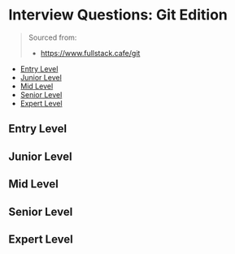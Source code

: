 <!--
<details>
<summary></summary>
</details>
-->

# Interview Questions: Git Edition <!-- omit in toc -->

> Sourced from:
> - https://www.fullstack.cafe/git

- [Entry Level](#Entry-Level)
- [Junior Level](#Junior-Level)
- [Mid Level](#Mid-Level)
- [Senior Level](#Senior-Level)
- [Expert Level](#Expert-Level)

## Entry Level

## Junior Level

## Mid Level

## Senior Level

## Expert Level
